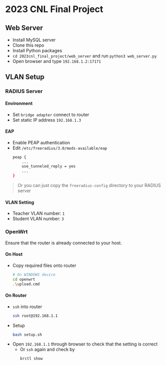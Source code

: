 # 2023 CNL Final Project

## Web Server

- Install MySQL server
- Clone this repo
- Install Python packages
- `cd 2023cnl_final_project/web_server` and run `python3 web_server.py`
- Open browser and type `192.168.1.2:17171`

## VLAN Setup

### RADIUS Server

#### Environment

- Set `bridge adapter` connect to router
- Set static IP address `192.168.1.3`

#### EAP

- Enable PEAP authentication
- Edit `/etc/freeradius/3.0/mods-available/eap`
    ```bash
    peap {
    	...
    	use_tunneled_reply = yes
    	...
    }
    ```

> Or you can just copy the `freeradius-config` directory to your RADIUS server

#### VLAN Setting

- Teacher VLAN number: `1`
- Student VLAN number: `3`

### OpenWrt

Ensure that the router is already connected to your host.

#### On Host

- Copy required files onto router
    ```bash
    # On WINDOWS device
    cd openwrt
    .\upload.cmd
    ```

#### On Router

- `ssh` into router
    ```bash
    ssh root@192.168.1.1
    ```
- Setup
    ```bash
    bash setup.sh
    ```
- Open `192.168.1.1` through browser to check that the setting is correct
    - Or `ssh` again and check by
        ```bash
        brctl show
        ```
